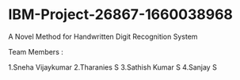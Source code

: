# IBM-Project-26867-1660038968
A Novel Method for Handwritten Digit Recognition System

Team Members :

1.Sneha Vijaykumar
2.Tharanies S
3.Sathish Kumar S
4.Sanjay S
